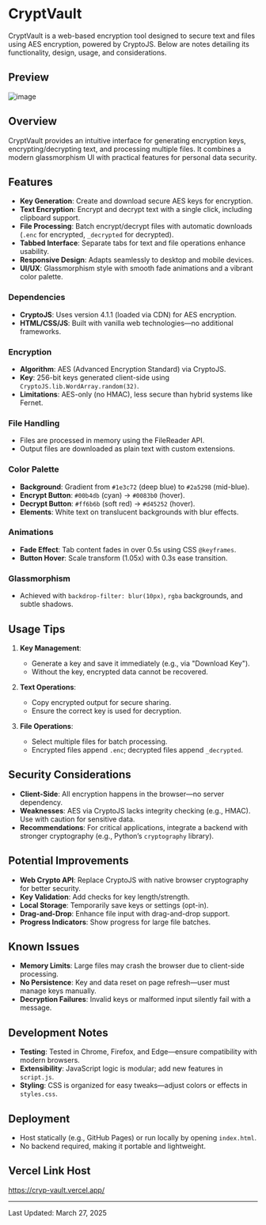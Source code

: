 # CryptVault 
CryptVault is a web-based encryption tool designed to secure text and files using AES encryption, powered by CryptoJS. Below are notes detailing its functionality, design, usage, and considerations.

## Preview
![image](https://github.com/user-attachments/assets/6cab17ef-4c74-4738-a8f9-3bb8bc15053a)

## Overview
CryptVault provides an intuitive interface for generating encryption keys, encrypting/decrypting text, and processing multiple files. It combines a modern glassmorphism UI with practical features for personal data security.

## Features
- **Key Generation**: Create and download secure AES keys for encryption.
- **Text Encryption**: Encrypt and decrypt text with a single click, including clipboard support.
- **File Processing**: Batch encrypt/decrypt files with automatic downloads (`.enc` for encrypted, `_decrypted` for decrypted).
- **Tabbed Interface**: Separate tabs for text and file operations enhance usability.
- **Responsive Design**: Adapts seamlessly to desktop and mobile devices.
- **UI/UX**: Glassmorphism style with smooth fade animations and a vibrant color palette.

### Dependencies
- **CryptoJS**: Uses version 4.1.1 (loaded via CDN) for AES encryption.
- **HTML/CSS/JS**: Built with vanilla web technologies—no additional frameworks.

### Encryption
- **Algorithm**: AES (Advanced Encryption Standard) via CryptoJS.
- **Key**: 256-bit keys generated client-side using `CryptoJS.lib.WordArray.random(32)`.
- **Limitations**: AES-only (no HMAC), less secure than hybrid systems like Fernet.

### File Handling
- Files are processed in memory using the FileReader API.
- Output files are downloaded as plain text with custom extensions.

### Color Palette
- **Background**: Gradient from `#1e3c72` (deep blue) to `#2a5298` (mid-blue).
- **Encrypt Button**: `#00b4db` (cyan) → `#0083b0` (hover).
- **Decrypt Button**: `#ff6b6b` (soft red) → `#d45252` (hover).
- **Elements**: White text on translucent backgrounds with blur effects.

### Animations
- **Fade Effect**: Tab content fades in over 0.5s using CSS `@keyframes`.
- **Button Hover**: Scale transform (1.05x) with 0.3s ease transition.

### Glassmorphism
- Achieved with `backdrop-filter: blur(10px)`, `rgba` backgrounds, and subtle shadows.

## Usage Tips

1. **Key Management**:
   - Generate a key and save it immediately (e.g., via "Download Key").
   - Without the key, encrypted data cannot be recovered.

2. **Text Operations**:
   - Copy encrypted output for secure sharing.
   - Ensure the correct key is used for decryption.

3. **File Operations**:
   - Select multiple files for batch processing.
   - Encrypted files append `.enc`; decrypted files append `_decrypted`.

## Security Considerations

- **Client-Side**: All encryption happens in the browser—no server dependency.
- **Weaknesses**: AES via CryptoJS lacks integrity checking (e.g., HMAC). Use with caution for sensitive data.
- **Recommendations**: For critical applications, integrate a backend with stronger cryptography (e.g., Python’s `cryptography` library).

## Potential Improvements
- **Web Crypto API**: Replace CryptoJS with native browser cryptography for better security.
- **Key Validation**: Add checks for key length/strength.
- **Local Storage**: Temporarily save keys or settings (opt-in).
- **Drag-and-Drop**: Enhance file input with drag-and-drop support.
- **Progress Indicators**: Show progress for large file batches.

## Known Issues
- **Memory Limits**: Large files may crash the browser due to client-side processing.
- **No Persistence**: Key and data reset on page refresh—user must manage keys manually.
- **Decryption Failures**: Invalid keys or malformed input silently fail with a message.

## Development Notes
- **Testing**: Tested in Chrome, Firefox, and Edge—ensure compatibility with modern browsers.
- **Extensibility**: JavaScript logic is modular; add new features in `script.js`.
- **Styling**: CSS is organized for easy tweaks—adjust colors or effects in `styles.css`.

## Deployment
- Host statically (e.g., GitHub Pages) or run locally by opening `index.html`.
- No backend required, making it portable and lightweight.

## Vercel Link Host
https://cryp-vault.vercel.app/

---
Last Updated: March 27, 2025
